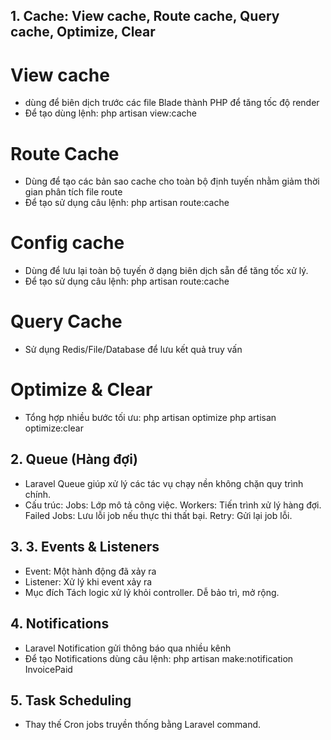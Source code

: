<!-- Tối ưu hóa & Công cụ hỗ trợ -->

## 1. Cache: View cache, Route cache, Query cache, Optimize, Clear

# View cache

- dùng để biên dịch trước các file Blade thành PHP để tăng tốc độ render
- Để tạo dùng lệnh: php artisan view:cache

# Route Cache

- Dùng để tạo các bản sao cache cho toàn bộ định tuyến nhằm giảm thời gian phân tích file route
- Để tạo sử dụng câu lệnh: php artisan route:cache

# Config cache

- Dùng để lưu lại toàn bộ tuyến ở dạng biên dịch sẵn để tăng tốc xử lý.
- Để tạo sử dụng câu lệnh: php artisan route:cache

# Query Cache

- Sử dụng Redis/File/Database để lưu kết quả truy vấn

# Optimize & Clear

- Tổng hợp nhiều bước tối ưu:
  php artisan optimize
  php artisan optimize:clear

## 2. Queue (Hàng đợi)

- Laravel Queue giúp xử lý các tác vụ chạy nền không chặn quy trình chính.
- Cấu trúc:
  Jobs: Lớp mô tả công việc.
  Workers: Tiến trình xử lý hàng đợi.
  Failed Jobs: Lưu lỗi job nếu thực thi thất bại.
  Retry: Gửi lại job lỗi.

## 3. 3. Events & Listeners

- Event: Một hành động đã xảy ra
- Listener: Xử lý khi event xảy ra
- Mục đích
  Tách logic xử lý khỏi controller.
  Dễ bảo trì, mở rộng.

## 4. Notifications

- Laravel Notification gửi thông báo qua nhiều kênh
- Để tạo Notifications dùng câu lệnh: php artisan make:notification InvoicePaid

## 5. Task Scheduling

- Thay thế Cron jobs truyền thống bằng Laravel command.
